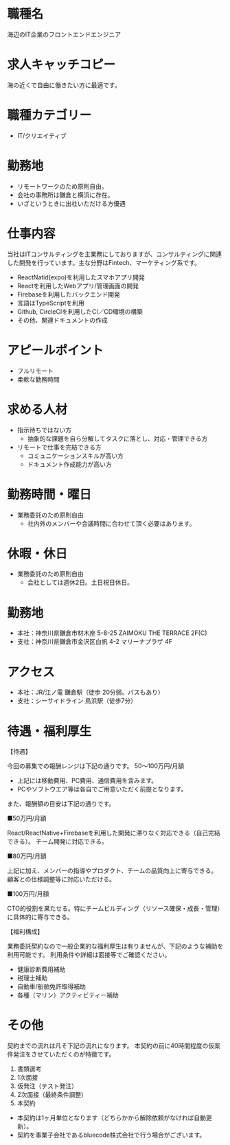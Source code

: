 # 職種名

海辺のIT企業のフロントエンドエンジニア

# 求人キャッチコピー

海の近くで自由に働きたい方に最適です。

# 職種カテゴリー

* IT/クリエイティブ

# 勤務地

* リモートワークのため原則自由。
* 会社の事務所は鎌倉と横浜に存在。
* いざというときに出社いただける方優遇

# 仕事内容

当社はITコンサルティングを主業務にしておりますが、コンサルティングに関連した開発を行っています。主な分野はFintech、マーケティング系です。


* ReactNatid(expo)を利用したスマホアプリ開発
* Reactを利用したWebアプリ/管理画面の開発
* Firebaseを利用したバックエンド開発
* 言語はTypeScriptを利用
* Github, CircleCIを利用したCI／CD環境の構築
* その他、関連ドキュメントの作成


# アピールポイント

* フルリモート
* 柔軟な勤務時間

# 求める人材

* 指示待ちではない方
  * 抽象的な課題を自ら分解してタスクに落とし、対応・管理できる方
* リモートで仕事を完結できる方
  * コミュニケーションスキルが高い方
  * ドキュメント作成能力が高い方

# 勤務時間・曜日

* 業務委託のため原則自由
  * 社内外のメンバーや会議時間に合わせて頂く必要はあります。

# 休暇・休日

* 業務委託のため原則自由
  * 会社としては週休2日。土日祝日休日。

# 勤務地

* 本社：神奈川県鎌倉市材木座 5-8-25 ZAIMOKU THE TERRACE 2F(C)
* 支社：神奈川県鎌倉市金沢区白帆 4-2 マリーナプラザ 4F

# アクセス

* 本社：JR/江ノ電 鎌倉駅（徒歩 20分弱。バスもあり）
* 支社：シーサイドライン 鳥浜駅（徒歩7分）

# 待遇・福利厚生

【待遇】

今回の募集での報酬レンジは下記の通りです。
50〜100万円/月額

* 上記には移動費用、PC費用、通信費用を含みます。
* PCやソフトウエア等は各自でご用意いただく前提となります。

また、報酬額の目安は下記の通りです。

■50万円/月額

React/ReactNative+Firebaseを利用した開発に滞りなく対応できる（自己完結できる）。
チーム開発に対応できる。

■80万円/月額

上記に加え、メンバーの指導やプロダクト、チームの品質向上に寄与できる。
顧客との仕様調整等に対応いただける。

■100万円/月額

CTO的役割を果たせる。特にチームビルディング（リソース確保・成長・管理）に具体的に寄与できる。


【福利構成】

業務委託契約なので一般企業的な福利厚生は有りませんが、下記のような補助を利用可能です。
利用条件や詳細は面接等でご確認ください。

* 健康診断費用補助
* 税理士補助
* 自動車/船舶免許取得補助
* 各種（マリン）アクティビティー補助

# その他

契約までの流れは凡そ下記の流れになります。
本契約の前に40時間程度の仮案件発注をさせていただくのが特徴です。

1. 書類選考
2. 1次面接
3. 仮発注（テスト発注）
4. 2次面接（最終条件調整）
5. 本契約

* 本契約は1ヶ月単位となります（どちらかから解除依頼がなければ自動更新）。
* 契約を事業子会社であるbluecode株式会社で行う場合がございます。